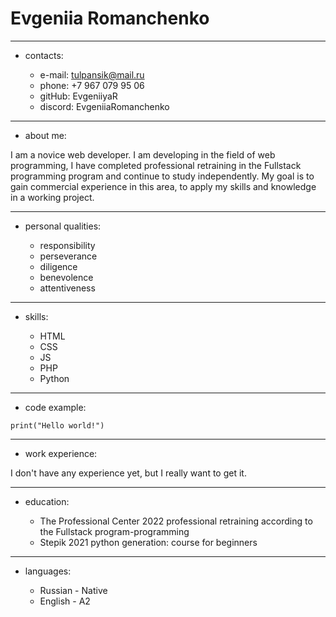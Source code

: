 # Evgeniia Romanchenko

***

* contacts:

    + e-mail: tulpansik@mail.ru
    + phone: +7 967 079 95 06
    + gitHub: EvgeniiyaR
    + discord: EvgeniiaRomanchenko

***
* about me:

I am a novice web developer. I am developing in the field of web programming, I have completed professional retraining in the Fullstack programming program and continue to study independently. My goal is to gain commercial experience in this area, to apply my skills and knowledge in a working project.

***
* personal qualities: 

    + responsibility 
    + perseverance 
    + diligence
    + benevolence
    + attentiveness

***
* skills: 

    + HTML
    + CSS
    + JS
    + PHP
    + Python

***
* code example:

`print("Hello world!")`

***
* work experience:

I don't have any experience yet, but I really want to get it.

***
* education:

    + The Professional Center
    2022 professional retraining according to the Fullstack program-programming 
    + Stepik
    2021 python generation: course for beginners

***
* languages:

    + Russian - Native 
    + English - A2
